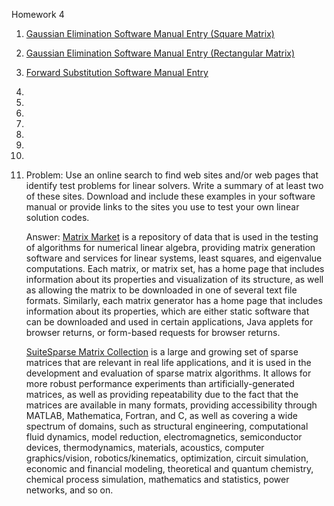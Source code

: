 Homework 4

1. [Gaussian Elimination Software Manual Entry (Square Matrix)](https://github.com/CamWeil/math4610/blob/master/softwaremanual/16sqgauss.md)

2. [Gaussian Elimination Software Manual Entry (Rectangular Matrix)](https://github.com/CamWeil/math4610/blob/master/softwaremanual/17rectgauss.md)

3. [Forward Substitution Software Manual Entry](https://github.com/CamWeil/math4610/blob/master/softwaremanual/18forsub.md)

4.

5.

6.

7.

8.

9.

10.

11. Problem: Use an online search to find web sites and/or web pages that identify test problems for linear solvers. Write a summary of at least two of these sites. Download and include these examples in your software manual or provide links to the sites you use to test your own linear solution codes.

    Answer: [Matrix Market](https://math.nist.gov/MatrixMarket/) is a repository of data that is used in the testing of algorithms for numerical linear algebra, providing matrix generation software and services for linear systems, least squares, and eigenvalue computations. Each matrix, or matrix set, has a home page that includes information about its properties and visualization of its structure, as well as allowing the matrix to be downloaded in one of several text file formats. Similarly, each matrix generator has a home page that includes information about its properties, which are either static software that can be downloaded and used in certain applications, Java applets for browser returns, or form-based requests for browser returns.
    
    [SuiteSparse Matrix Collection](https://sparse.tamu.edu/) is a large and growing set of sparse matrices that are relevant in real life applications, and it is used in the development and evaluation of sparse matrix algorithms. It allows for more robust performance experiments than artificially-generated matrices, as well as providing repeatability due to the fact that the matrices are available in many formats, providing accessibility through MATLAB, Mathematica, Fortran, and C, as well as covering a wide spectrum of domains, such as structural engineering, computational fluid dynamics, model reduction, electromagnetics, semiconductor devices, thermodynamics, materials, acoustics, computer graphics/vision, robotics/kinematics, optimization, circuit simulation, economic and financial modeling, theoretical and quantum chemistry, chemical process simulation, mathematics and statistics, power networks, and so on.
 
